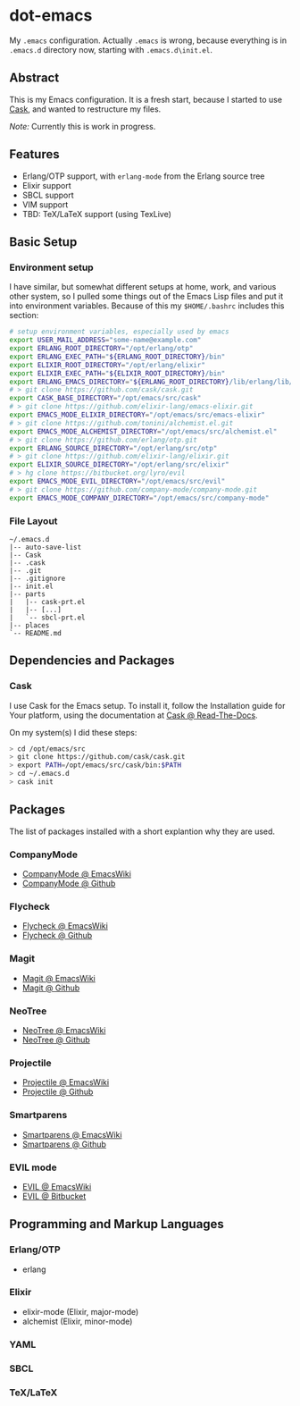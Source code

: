 # dot-emacs

My `.emacs` configuration. Actually `.emacs` is wrong, because everything is in `.emacs.d` directory now, starting with `.emacs.d\init.el`.

## Abstract

This is my Emacs configuration. It is a fresh start, because I started to use [Cask](https://github.com/cask/cask), and wanted to restructure my files.

_Note:_ Currently this is work in progress.

## Features

* Erlang/OTP support, with `erlang-mode` from the Erlang source tree
* Elixir support
* SBCL support
* VIM support
* TBD: TeX/LaTeX support (using TexLive)

## Basic Setup

### Environment setup

I have similar, but somewhat different setups at home, work, and various other system, so I pulled some things out of the Emacs Lisp files and put it into environment variables.
Because of this my `$HOME/.bashrc` includes this section:

```bash
# setup environment variables, especially used by emacs
export USER_MAIL_ADDRESS="some-name@example.com"
export ERLANG_ROOT_DIRECTORY="/opt/erlang/otp"
export ERLANG_EXEC_PATH="${ERLANG_ROOT_DIRECTORY}/bin"
export ELIXIR_ROOT_DIRECTORY="/opt/erlang/elixir"
export ELIXIR_EXEC_PATH="${ELIXIR_ROOT_DIRECTORY}/bin"
export ERLANG_EMACS_DIRECTORY="${ERLANG_ROOT_DIRECTORY}/lib/erlang/lib/tools-2.8/emacs"
# > git clone https://github.com/cask/cask.git
export CASK_BASE_DIRECTORY="/opt/emacs/src/cask"
# > git clone https://github.com/elixir-lang/emacs-elixir.git
export EMACS_MODE_ELIXIR_DIRECTORY="/opt/emacs/src/emacs-elixir"
# > git clone https://github.com/tonini/alchemist.el.git
export EMACS_MODE_ALCHEMIST_DIRECTORY="/opt/emacs/src/alchemist.el"
# > git clone https://github.com/erlang/otp.git
export ERLANG_SOURCE_DIRECTORY="/opt/erlang/src/otp"
# > git clone https://github.com/elixir-lang/elixir.git
export ELIXIR_SOURCE_DIRECTORY="/opt/erlang/src/elixir"
# > hg clone https://bitbucket.org/lyro/evil
export EMACS_MODE_EVIL_DIRECTORY="/opt/emacs/src/evil"
# > git clone https://github.com/company-mode/company-mode.git
export EMACS_MODE_COMPANY_DIRECTORY="/opt/emacs/src/company-mode"
```

### File Layout

```
~/.emacs.d
|-- auto-save-list
|-- Cask
|-- .cask
|-- .git
|-- .gitignore
|-- init.el
|-- parts
|   |-- cask-prt.el
|   |-- [...]
|   `-- sbcl-prt.el
|-- places
`-- README.md
```

## Dependencies and Packages

### Cask

I use Cask for the Emacs setup. To install it, follow the Installation guide for Your platform, using the documentation at [Cask @ Read-The-Docs](http://cask.readthedocs.org/en/latest/guide/installation.html).

On my system(s) I did these steps:

```bash
> cd /opt/emacs/src
> git clone https://github.com/cask/cask.git
> export PATH=/opt/emacs/src/cask/bin:$PATH
> cd ~/.emacs.d
> cask init
```

## Packages

The list of packages installed with a short explantion why they are used.

### CompanyMode

* [CompanyMode @ EmacsWiki](http://www.emacswiki.org/emacs/CompanyMode)
* [CompanyMode @ Github](https://github.com/company-mode/company-mode)

### Flycheck

* [Flycheck @ EmacsWiki](http://www.emacswiki.org/emacs/Flycheck)
* [Flycheck @ Github](https://github.com/flycheck/flycheck)

### Magit

* [Magit @ EmacsWiki](http://www.emacswiki.org/emacs/Magit)
* [Magit @ Github](https://github.com/magit/magit)

### NeoTree

* [NeoTree @ EmacsWiki](http://www.emacswiki.org/emacs/NeoTree)
* [NeoTree @ Github](https://github.com/jaypei/emacs-neotree)

### Projectile

* [Projectile @ EmacsWiki](http://www.emacswiki.org/emacs/Projectile)
* [Projectile @ Github](https://github.com/bbatsov/projectile)

### Smartparens

* [Smartparens @ EmacsWiki](http://www.emacswiki.org/emacs/AutoPairs)
* [Smartparens @ Github](https://github.com/Fuco1/smartparens)

### EVIL mode

* [EVIL @ EmacsWiki](http://www.emacswiki.org/emacs/Evil)
* [EVIL @ Bitbucket](https://bitbucket.org/lyro/evil/wiki/Home)

## Programming and Markup Languages

### Erlang/OTP

* erlang

### Elixir

* elixir-mode (Elixir, major-mode)
* alchemist (Elixir, minor-mode)

### YAML

### SBCL

### TeX/LaTeX
